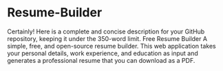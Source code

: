# Resume-Builder
Certainly! Here is a complete and concise description for your GitHub repository, keeping it under the 350-word limit.  Free Resume Builder A simple, free, and open-source resume builder. This web application takes your personal details, work experience, and education as input and generates a professional resume that you can download as a PDF.
